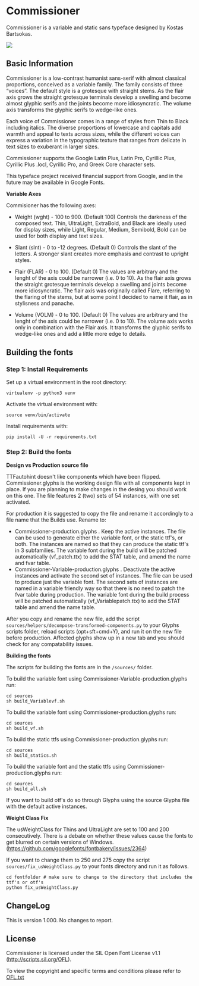 # Commissioner
Commissioner is a variable and static sans typeface designed by Kostas Bartsokas.

![](sources/proofs/Commissioner_temporary.gif) 

## Basic Information
Commissioner is a low-contrast humanist sans-serif with almost classical proportions, conceived as a variable family. The family consists of three “voices”. The default style is a grotesque with straight stems. As the flair axis grows the straight grotesque terminals develop a swelling and become almost glyphic serifs and the joints become more idiosyncratic. The volume axis transforms the glyphic serifs to wedge-like ones. 

Each voice of Commissioner comes in a range of styles from Thin to Black including italics. The diverse proportions of lowercase and capitals add warmth and appeal to texts across sizes, while the different voices can express a variation in the typographic texture that ranges from delicate in text sizes to exuberant in larger sizes. 

Commissioner supports the Google Latin Plus, Latin Pro, Cyrillic Plus, Cyrillic Plus .locl, Cyrillic Pro, and Greek Core character sets.

This typeface project received financial support from Google, and in the future may be available in Google Fonts.

**Variable Axes**

Commisioner has the following axes:

- Weight (wght) - 100 to 900. (Default 100) Controls the darkness of the composed text. Thin, UltraLight, ExtraBold, and Black are ideally used for display sizes, while Light, Regular, Medium, Semibold, Bold can be used for both display and text sizes.

- Slant (slnt) - 0 to -12 degrees. (Default 0) Controls the slant of the letters. A stronger slant creates more emphasis and contrast to upright styles. 

- Flair (FLAR) - 0 to 100. (Default 0) The values are arbitrary and the lenght of the axis could be narrower (i.e. 0 to 10). As the flair axis grows the straight grotesque terminals develop a swelling and joints become more idiosyncratic. The flair axis was originally called Flare, referring to the flaring of the stems, but at some point I decided to name it flair, as in stylisness and panache. 

- Volume (VOLM) - 0 to 100. (Default 0) The values are arbitrary and the lenght of the axis could be narrower (i.e. 0 to 10). The volume axis works only in combination with the Flair axis. It transforms the glyphic serifs to wedge-like ones and add a little more edge to details.  

## Building the fonts

### Step 1: Install Requirements

Set up a virtual environment in the root directory:

```
virtualenv -p python3 venv
```

Activate the virtual environment with:

```
source venv/bin/activate
```

Install requirements with:

```
pip install -U -r requirements.txt
```

### Step 2: Build the fonts

**Design vs Production source file**

TTFautohint doesn't like components which have been flipped. Commissioner.glyphs is the working design file with all components kept in place. If you are planning to make changes in the desing you should work on this one. The file features 2 (two) sets of 54 instances, with one set activated. 

For production it is suggested to copy the file and rename it accordingly to a file name that the Builds use. Rename to: 
- Commissioner-production.glyphs . Keep the active instances. The file can be used to generate either the variable font, or the static ttf's, or both. The instances are named so that they can produce the static ttf's in 3 subfamilies. The variable font during the build will be patched automatically (vf_patch.ttx) to add the STAT table, and amend the name and fvar table.
- Commissioner-Variable-production.glyphs . Deactivate the active instances and activate the second set of instances. The file can be used to produce just the variable font. The second sets of instances are named in a variable friendly way so that there is no need to patch the fvar table during production. The variable font during the build process will be patched automatically (vf_Variablepatch.ttx) to add the STAT table and amend the name table. 

After you copy and rename the new file, add the script `sources/helpers/decompose-transformed-components.py` to your Glyphs scripts folder, reload scripts (opt+sft+cmd+Y), and run it on the new file before production. Affected glyphs show up in a new tab and you should check for any compatability issues.  


**Building the fonts**

The scripts for building the fonts are in the `/sources/` folder.

To build the variable font using Commissioner-Variable-production.glyphs run:

```
cd sources
sh build_Variablevf.sh
```

To build the variable font using Commissioner-production.glyphs run:

```
cd sources
sh build_vf.sh
```

To build the static ttfs using Commissioner-production.glyphs run:

```
cd sources
sh build_statics.sh
```

To build the variable font and the static ttfs using Commissioner-production.glyphs run:

```
cd sources
sh build_all.sh
```  

If you want to build otf's do so through Glyphs using the source Glyphs file with the default active instances. 

**Weight Class Fix**

The usWeightClass for Thins and UltraLight are set to 100 and 200 consecutively. There is a debate on whether these values cause the fonts to get blurred on certain versions of Windows. (https://github.com/googlefonts/fontbakery/issues/2364) 

If you want to change them to 250 and 275 copy the script `sources/fix_usWeightClass.py` to your fonts directory and run it as follows.

```
cd fontfolder # make sure to change to the directory that includes the ttf's or otf's
python fix_usWeightClass.py
```

## ChangeLog

This is version 1.000. No changes to report. 

## License

Commissioner is licensed under the SIL Open Font License v1.1 (<http://scripts.sil.org/OFL>).

To view the copyright and specific terms and conditions please refer to [OFL.txt](https://github.com/kosbarts/Commissioner/blob/master/OFL.txt)
